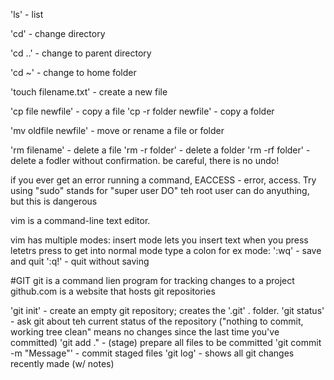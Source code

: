 'ls' - list

'cd' - change directory

'cd ..' - change to parent directory

'cd ~' - change to home folder

'touch filename.txt' - create a new file

'cp file newfile' - copy a file
'cp -r folder newfile' - copy a folder

'mv oldfile newfile' - move or rename a file or folder

'rm filename' - delete a file
'rm -r folder' - delete a folder
'rm -rf folder' - delete a fodler without confirmation. be careful, there is no undo!

if you ever get an error running a command, EACCESS - error, access.  Try using "sudo" stands for "super user DO"
teh root user can do anyuthing, but this is dangerous

vim is a command-line text editor.

vim has multiple modes: insert mode lets you insert text when you press letetrs
press <Esc> to get into normal mode
type a colon for ex mode:
':wq' - save and quit
':q!' - quit without saving

#GIT
git is a command lien program for tracking changes to a project
github.com is a website that hosts git repositories

'git init' - create an empty git repository; creates the '.git' . folder.
'git status' - ask git about teh current status of the repository ("nothing to commit, working tree clean" means no changes since the last time you've committed)
'git add ." - (stage) prepare all files to be committed
'git commit -m "Message"' - commit staged files
'git log' - shows all git changes recently made (w/ notes)

